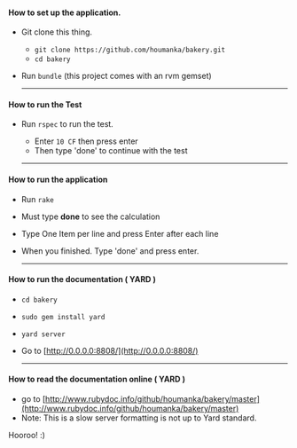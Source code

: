 #### How to set up the application.
 * Git clone this thing.
   * `git clone https://github.com/houmanka/bakery.git`
   * `cd bakery`
 * Run `bundle` (this project comes with an rvm gemset)
    
   _____________________________________________________

#### How to run the Test 
 * Run `rspec` to run the test. 
   * Enter `10 CF` then press enter
   * Then type 'done' to continue with the test
   
   _____________________________________________________

#### How to run the application 
 * Run `rake` 
 * Must type **done** to see the calculation
 * Type One Item per line and press Enter after each line 
 * When you finished. Type 'done' and press enter. 
    
   _____________________________________________________

#### How to run the documentation ( YARD ) 
 * `cd bakery`
 * `sudo gem install yard`
 * `yard server`
 * Go to [http://0.0.0.0:8808/](http://0.0.0.0:8808/)  

    _____________________________________________________

#### How to read the documentation online ( YARD ) 
 * go to [http://www.rubydoc.info/github/houmanka/bakery/master](http://www.rubydoc.info/github/houmanka/bakery/master)
 * Note: This is a slow server formatting is not up to Yard standard.
 
 
 Hooroo! :)
